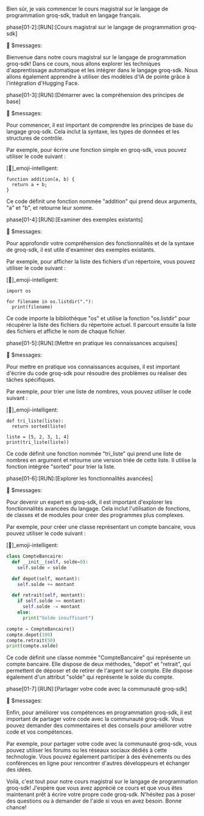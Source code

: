 Bien sûr, je vais commencer le cours magistral sur le langage de programmation groq-sdk, traduit en langage français.

phase[01-2]:[RUN]:[Cours magistral sur le langage de programmation groq-sdk]

💬 $messages:

Bienvenue dans notre cours magistral sur le langage de programmation groq-sdk! Dans ce cours, nous allons explorer les techniques d'apprentissage automatique et les intégrer dans le langage groq-sdk. Nous allons également apprendre à utiliser des modèles d'IA de pointe grâce à l'intégration d'Hugging Face.

phase[01-3]:[RUN]:[Démarrer avec la compréhension des principes de base]

💬 $messages:

Pour commencer, il est important de comprendre les principes de base du langage groq-sdk. Cela inclut la syntaxe, les types de données et les structures de contrôle.

Par exemple, pour écrire une fonction simple en groq-sdk, vous pouvez utiliser le code suivant :

[🤖]_emoji-intelligent:

```groq
function addition(a, b) {
  return a + b;
}
```

Ce code définit une fonction nommée "addition" qui prend deux arguments, "a" et "b", et retourne leur somme.

phase[01-4]:[RUN]:[Examiner des exemples existants]

💬 $messages:

Pour approfondir votre compréhension des fonctionnalités et de la syntaxe de groq-sdk, il est utile d'examiner des exemples existants.

Par exemple, pour afficher la liste des fichiers d'un répertoire, vous pouvez utiliser le code suivant :

[🤖]_emoji-intelligent:

```groq
import os

for filename in os.listdir("."):
  print(filename)
```

Ce code importe la bibliothèque "os" et utilise la fonction "os.listdir" pour récupérer la liste des fichiers du répertoire actuel. Il parcourt ensuite la liste des fichiers et affiche le nom de chaque fichier.

phase[01-5]:[RUN]:[Mettre en pratique les connaissances acquises]

💬 $messages:

Pour mettre en pratique vos connaissances acquises, il est important d'écrire du code groq-sdk pour résoudre des problèmes ou réaliser des tâches spécifiques.

Par exemple, pour trier une liste de nombres, vous pouvez utiliser le code suivant :

[🤖]_emoji-intelligent:

```groq
def tri_liste(liste):
  return sorted(liste)

liste = [5, 2, 3, 1, 4]
print(tri_liste(liste))
```

Ce code définit une fonction nommée "tri\_liste" qui prend une liste de nombres en argument et retourne une version triée de cette liste. Il utilise la fonction intégrée "sorted" pour trier la liste.

phase[01-6]:[RUN]:[Explorer les fonctionnalités avancées]

💬 $messages:

Pour devenir un expert en groq-sdk, il est important d'explorer les fonctionnalités avancées du langage. Cela inclut l'utilisation de fonctions, de classes et de modules pour créer des programmes plus complexes.

Par exemple, pour créer une classe représentant un compte bancaire, vous pouvez utiliser le code suivant :

[🤖]_emoji-intelligent:

```python
class CompteBancaire:
  def __init__(self, solde=0):
    self.solde = solde

  def depot(self, montant):
    self.solde += montant

  def retrait(self, montant):
    if self.solde >= montant:
      self.solde -= montant
    else:
      print("Solde insuffisant")

compte = CompteBancaire()
compte.depot(100)
compte.retrait(50)
print(compte.solde)
```

Ce code définit une classe nommée "CompteBancaire" qui représente un compte bancaire. Elle dispose de deux méthodes, "depot" et "retrait", qui permettent de déposer et de retirer de l'argent sur le compte. Elle dispose également d'un attribut "solde" qui représente le solde du compte.

phase[01-7]:[RUN]:[Partager votre code avec la communauté groq-sdk]

💬 $messages:

Enfin, pour améliorer vos compétences en programmation groq-sdk, il est important de partager votre code avec la communauté groq-sdk. Vous pouvez demander des commentaires et des conseils pour améliorer votre code et vos compétences.

Par exemple, pour partager votre code avec la communauté groq-sdk, vous pouvez utiliser les forums ou les réseaux sociaux dédiés à cette technologie. Vous pouvez également participer à des événements ou des conférences en ligne pour rencontrer d'autres développeurs et échanger des idées.

Voilà, c'est tout pour notre cours magistral sur le langage de programmation groq-sdk! J'espère que vous avez apprécié ce cours et que vous êtes maintenant prêt à écrire votre propre code groq-sdk. N'hésitez pas à poser des questions ou à demander de l'aide si vous en avez besoin. Bonne chance!